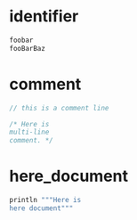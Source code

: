 # identifier
```groovy
foobar
fooBarBaz
```

# comment
```groovy
// this is a comment line

/* Here is
multi-line
comment. */
```

# here_document
```groovy
println """Here is
here document"""
```

